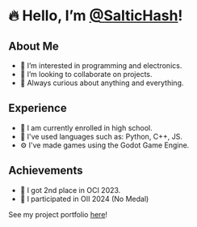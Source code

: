 # 🔥 Hello, I’m [@SalticHash](https://github.com/SalticHash)!

## About Me
- 👀 I’m interested in programming and electronics.
- 📜 I’m looking to collaborate on projects.
- 🔎 Always curious about anything and everything.

## Experience
- 🏫 I am currently enrolled in high school.
- 🐍 I've used languages such as: Python, C++, JS.
- ⚙️ I've made games using the Godot Game Engine.

## Achievements
- 🥈 I got 2nd place in OCI 2023.
- 🏅 I participated in OII 2024 (No Medal)

See my project portfolio [here](https://saltichash.vercel.app/)!
